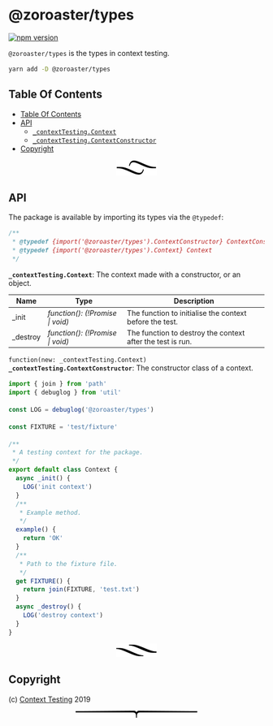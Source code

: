 # @zoroaster/types

[![npm version](https://badge.fury.io/js/%40zoroaster%2Ftypes.svg)](https://npmjs.org/package/@zoroaster/types)

`@zoroaster/types` is the types in context testing.

```sh
yarn add -D @zoroaster/types
```

## Table Of Contents

- [Table Of Contents](#table-of-contents)
- [API](#api)
  * [`_contextTesting.Context`](#type-_contexttestingcontext)
  * [`_contextTesting.ContextConstructor`](#type-_contexttestingcontextconstructor)
- [Copyright](#copyright)

<p align="center"><a href="#table-of-contents"><img src=".documentary/section-breaks/0.svg?sanitize=true"></a></p>

## API

The package is available by importing its types via the `@typedef`:

```js
/**
 * @typedef {import('@zoroaster/types').ContextConstructor} ContextConstructor
 * @typedef {import('@zoroaster/types').Context} Context
 */
```

__<a name="type-_contexttestingcontext">`_contextTesting.Context`</a>__: The context made with a constructor, or an object.

|   Name   |                  Type                   |                        Description                         |
| -------- | --------------------------------------- | ---------------------------------------------------------- |
| _init    | <em>function(): (!Promise \| void)</em> | The function to initialise the context before the test.    |
| _destroy | <em>function(): (!Promise \| void)</em> | The function to destroy the context after the test is run. |

`function(new: _contextTesting.Context)` __<a name="type-_contexttestingcontextconstructor">`_contextTesting.ContextConstructor`</a>__: The constructor class of a context.

```js
import { join } from 'path'
import { debuglog } from 'util'

const LOG = debuglog('@zoroaster/types')

const FIXTURE = 'test/fixture'

/**
 * A testing context for the package.
 */
export default class Context {
  async _init() {
    LOG('init context')
  }
  /**
   * Example method.
   */
  example() {
    return 'OK'
  }
  /**
   * Path to the fixture file.
   */
  get FIXTURE() {
    return join(FIXTURE, 'test.txt')
  }
  async _destroy() {
    LOG('destroy context')
  }
}
```

<p align="center"><a href="#table-of-contents"><img src=".documentary/section-breaks/1.svg?sanitize=true"></a></p>

## Copyright


  (c) [Context Testing](https://contexttesting.com) 2019


<p align="center"><a href="#table-of-contents"><img src=".documentary/section-breaks/-1.svg?sanitize=true"></a></p>